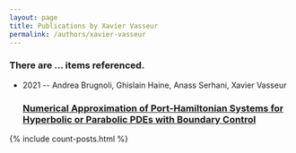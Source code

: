 ```yaml
---
layout: page
title: Publications by Xavier Vasseur
permalink: /authors/xavier-vasseur
---
```


<h3 id="number-posts">There are ... items referenced.</h3>
<ul class="post-list">
<li><span class='post-meta'>2021 -- Andrea Brugnoli, Ghislain Haine, Anass Serhani, Xavier Vasseur</span><h3><a class='post-link' href="{{ site.baseurl }}/numerical-approximation-of-port-hamiltonian-systems-for-hyperbolic-or-parabolic-pdes-with-boundary-control">Numerical Approximation of Port-Hamiltonian Systems for Hyperbolic or Parabolic PDEs with Boundary Control</a></h3></li>

</ul>
{% include count-posts.html %}
